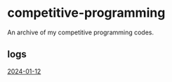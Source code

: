 # competitive-programming

An archive of my competitive programming codes.

## logs

[2024-01-12](https://github.com/fei0319/competitive-programming/blob/main/logs/2024-01-12.md)